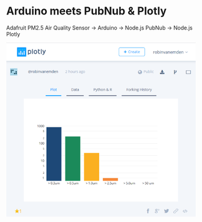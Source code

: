 # Arduino meets PubNub & Plotly

Adafruit PM2.5 Air Quality Sensor -> Arduino -> Node.js PubNub -> Node.js Plotly

![bar chart](https://raw.githubusercontent.com/robinvanemden/arduino_pubnub_plotly/master/img/pn.png)
